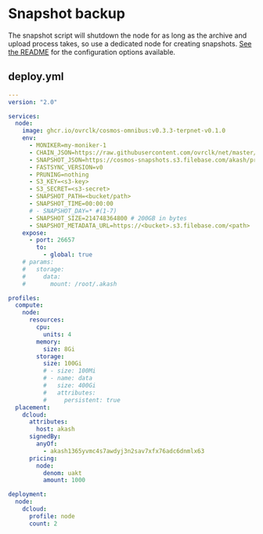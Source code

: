 # Snapshot backup

The snapshot script will shutdown the node for as long as the archive and upload process takes, 
so use a dedicated node for creating snapshots. [See the README](/README.md#snapshot-restore) for the configuration options available.


## deploy.yml 
```yaml
---
version: "2.0"

services:
  node:
    image: ghcr.io/ovrclk/cosmos-omnibus:v0.3.3-terpnet-v0.1.0
    env:
      - MONIKER=my-moniker-1
      - CHAIN_JSON=https://raw.githubusercontent.com/ovrclk/net/master/mainnet/meta.json
      - SNAPSHOT_JSON=https://cosmos-snapshots.s3.filebase.com/akash/pruned/snapshot.json
      - FASTSYNC_VERSION=v0
      - PRUNING=nothing
      - S3_KEY=<s3-key>
      - S3_SECRET=<s3-secret>
      - SNAPSHOT_PATH=<bucket/path>
      - SNAPSHOT_TIME=00:00:00
      # - SNAPSHOT_DAY=* #(1-7)
      - SNAPSHOT_SIZE=214748364800 # 200GB in bytes
      - SNAPSHOT_METADATA_URL=https://<bucket>.s3.filebase.com/<path>
    expose:
      - port: 26657
        to:
          - global: true
    # params:
    #   storage:
    #     data:
    #       mount: /root/.akash

profiles:
  compute:
    node:
      resources:
        cpu:
          units: 4
        memory:
          size: 8Gi
        storage:
          size: 100Gi
          # - size: 100Mi
          # - name: data
          #   size: 400Gi
          #   attributes:
          #     persistent: true
  placement:
    dcloud:
      attributes:
        host: akash
      signedBy:
        anyOf:
          - akash1365yvmc4s7awdyj3n2sav7xfx76adc6dnmlx63
      pricing:
        node:
          denom: uakt
          amount: 1000

deployment:
  node:
    dcloud:
      profile: node
      count: 2
``` 

